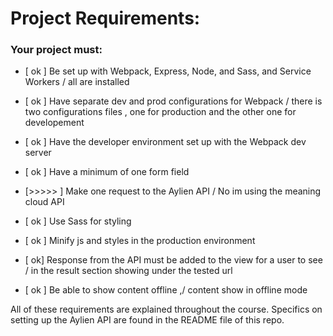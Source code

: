 # Project Requirements:

### Your project must:

- [ ok ] Be set up with Webpack, Express, Node, and Sass, and Service Workers  / all are installed

- [ ok ] Have separate dev and prod configurations for Webpack / there is two configurations files , one for production and the other one for developement

- [ ok ] Have the developer environment set up with the Webpack dev server

- [ ok ] Have a minimum of one form field

- [>>>>> ] Make one request to the Aylien API / No im using the meaning cloud API

- [ ok ] Use Sass for styling

- [ ok ] Minify js and styles in the production environment

- [ ok] Response from the API must be added to the view for a user to see / in the result section showing under the tested url

- [ ok ] Be able to show content offline ,/ content show in offline mode

All of these requirements are explained throughout the course. Specifics on setting up the Aylien API are found in the README file of this repo.
